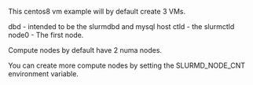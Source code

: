 This centos8 vm example will by default create 3 VMs.

dbd		- intended to be the slurmdbd and mysql host
ctld		- the slurmctld
node0		- The first node.

Compute nodes by default have 2 numa nodes.

You can create more compute nodes by setting the SLURMD_NODE_CNT environment
variable.
